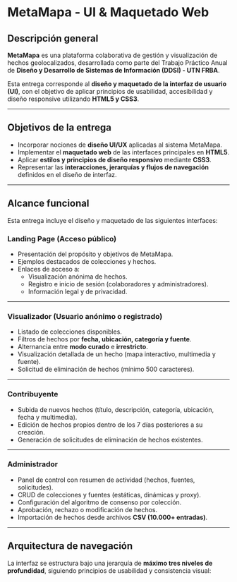 #  MetaMapa - UI & Maquetado Web

##  Descripción general

**MetaMapa** es una plataforma colaborativa de gestión y visualización de hechos geolocalizados, desarrollada como parte del Trabajo Práctico Anual de **Diseño y Desarrollo de Sistemas de Información (DDSI) - UTN FRBA**.

Esta entrega corresponde al **diseño y maquetado de la interfaz de usuario (UI)**, con el objetivo de aplicar principios de usabilidad, accesibilidad y diseño responsive utilizando **HTML5 y CSS3**.

---

##  Objetivos de la entrega

- Incorporar nociones de **diseño UI/UX** aplicadas al sistema MetaMapa.  
- Implementar el **maquetado web** de las interfaces principales en **HTML5**.  
- Aplicar **estilos y principios de diseño responsivo** mediante **CSS3**.  
- Representar las **interacciones, jerarquías y flujos de navegación** definidos en el diseño de interfaz.  

---

##  Alcance funcional

Esta entrega incluye el diseño y maquetado de las siguientes interfaces:

###  **Landing Page (Acceso público)**
- Presentación del propósito y objetivos de MetaMapa.  
- Ejemplos destacados de colecciones y hechos.  
- Enlaces de acceso a:
  - Visualización anónima de hechos.
  - Registro e inicio de sesión (colaboradores y administradores).
  - Información legal y de privacidad.

---

###  **Visualizador (Usuario anónimo o registrado)**
- Listado de colecciones disponibles.  
- Filtros de hechos por **fecha, ubicación, categoría y fuente**.  
- Alternancia entre **modo curado** e **irrestricto**.  
- Visualización detallada de un hecho (mapa interactivo, multimedia y fuente).  
- Solicitud de eliminación de hechos (mínimo 500 caracteres).  

---

###  **Contribuyente**
- Subida de nuevos hechos (título, descripción, categoría, ubicación, fecha y multimedia).  
- Edición de hechos propios dentro de los 7 días posteriores a su creación.  
- Generación de solicitudes de eliminación de hechos existentes.  

---

###  **Administrador**
- Panel de control con resumen de actividad (hechos, fuentes, solicitudes).  
- CRUD de colecciones y fuentes (estáticas, dinámicas y proxy).  
- Configuración del algoritmo de consenso por colección.  
- Aprobación, rechazo o modificación de hechos.  
- Importación de hechos desde archivos **CSV (10.000+ entradas)**.

---

##  Arquitectura de navegación

La interfaz se estructura bajo una jerarquía de **máximo tres niveles de profundidad**, siguiendo principios de usabilidad y consistencia visual:
